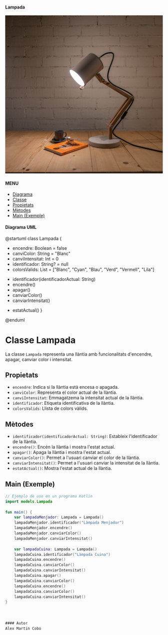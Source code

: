 #### Lampada

![Lampada](https://github.com/mcalex468/Lampada/blob/master/lampada.jpg)

#### MENU
- [Diagrama](#diagrama.uml)
- [Classe](#classe-lampada)
- [Propietats](#propietats)
- [Mètodes](#mètodes)
- [Main (Exemple)](#main-exemple)

#### Diagrama UML

@startuml
class Lampada {
  - encendre: Boolean = false
  - canviColor: String = "Blanc"
  - canviIntensitat: Int = 0
  - identificador: String? = null
  - colorsValids: List<String> = ["Blanc", "Cyan", "Blau", "Verd", "Vermell", "Lila"]

  + identificador(identificadorActual: String)
  + encendre()
  + apagar()
  + canviarColor()
  + canviarIntensitat()
  - estatActual()
}

@enduml


# Classe Lampada

La classe `Lampada` representa una llàntia amb funcionalitats d'encendre, apagar, canviar color i intensitat.

## Propietats

- `encendre`: Indica si la llàntia està encesa o apagada.
- `canviColor`: Representa el color actual de la llàntia.
- `canviIntensitat`: Emmagatzema la intensitat actual de la llàntia.
- `identificador`: Etiqueta identificativa de la llàntia.
- `colorsValids`: Llista de colors vàlids.

## Mètodes

- `identificador(identificadorActual: String)`: Estableix l'identificador de la llàntia.
- `encendre()`: Encén la llàntia i mostra l'estat actual.
- `apagar()`: Apaga la llàntia i mostra l'estat actual.
- `canviarColor()`: Permet a l'usuari canviar el color de la llàntia.
- `canviarIntensitat()`: Permet a l'usuari canviar la intensitat de la llàntia.
- `estatActual()`: Mostra l'estat actual de la llàntia.


## Main (Exemple)

```kotlin
// Ejemplo de uso en un programa Kotlin
import models.Lampada

fun main() {
    var lampadaMenjador: Lampada = Lampada()
    lampadaMenjador.identificador("Làmpada Menjador")
    lampadaMenjador.encendre()
    lampadaMenjador.canviarColor()
    lampadaMenjador.canviarIntensitat()

    var lampadaCuina: Lampada = Lampada()
    lampadaCuina.identificador("Làmpada Cuina")
    lampadaCuina.encendre()
    lampadaCuina.canviarColor()
    lampadaCuina.canviarIntensitat()
    lampadaCuina.apagar()
    lampadaCuina.canviarColor()
    lampadaCuina.encendre()
    lampadaCuina.canviarColor()
    lampadaCuina.canviarIntensitat()
}



#### Autor
Alex Martin Cobo


